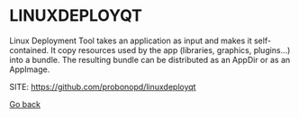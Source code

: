 # LINUXDEPLOYQT

 Linux Deployment Tool takes an application as input and makes it self-contained.
 It copy resources used by the app (libraries, graphics, plugins...) into a bundle.
 The resulting bundle can be distributed as an AppDir or as an AppImage.
 
 SITE: https://github.com/probonopd/linuxdeployqt

 [Go back](https://portable-linux-apps.github.io/apps.html)
